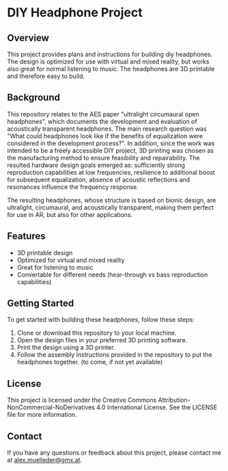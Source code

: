 # DIY Headphone Project

## Overview

This project provides plans and instructions for building diy headphones. The design is optimized for use with virtual and mixed reality, but works also great for normal listening to music. The headphones are 3D printable and therefore easy to build.

## Background

This repository relates to the AES paper "ultralight circumaural open headphones", which documents the development and evaluation of acoustically transparent headphones.
The main research question was "What could headphones look like if the benefits of equalization were considered in the development process?". In addition, since the work was intended to be a freely accessible DIY project, 3D printing was chosen as the manufacturing method to ensure feasibility and repairability.
The resulted hardware design goals emerged as: sufficiently strong reproduction capabilities at low frequencies, resilience to additional boost for subsequent equalization, absence of acoustic reflections and resonances influence the frequency response.

The resulting headphones, whose structure is based on bionic design, are ultralight, circumaural, and acoustically transparent, making them perfect for use in AR, but also for other applications. 


## Features

- 3D printable design
- Optimized for virtual and mixed reality
- Great for listening to music
- Convertable for different needs (hear-through vs bass reproduction capabilities)

## Getting Started

To get started with building these headphones, follow these steps:

1. Clone or download this repository to your local machine.
2. Open the design files in your preferred 3D printing software.
3. Print the design using a 3D printer.
4. Follow the assembly instructions provided in the repository to put the headphones together. (to come, if not yet available)

## License

This project is licensed under the Creative Commons Attribution-NonCommercial-NoDerivatives 4.0 International License. See the LICENSE file for more information.

## Contact

If you have any questions or feedback about this project, please contact me at alex.muelleder@gmx.at.

